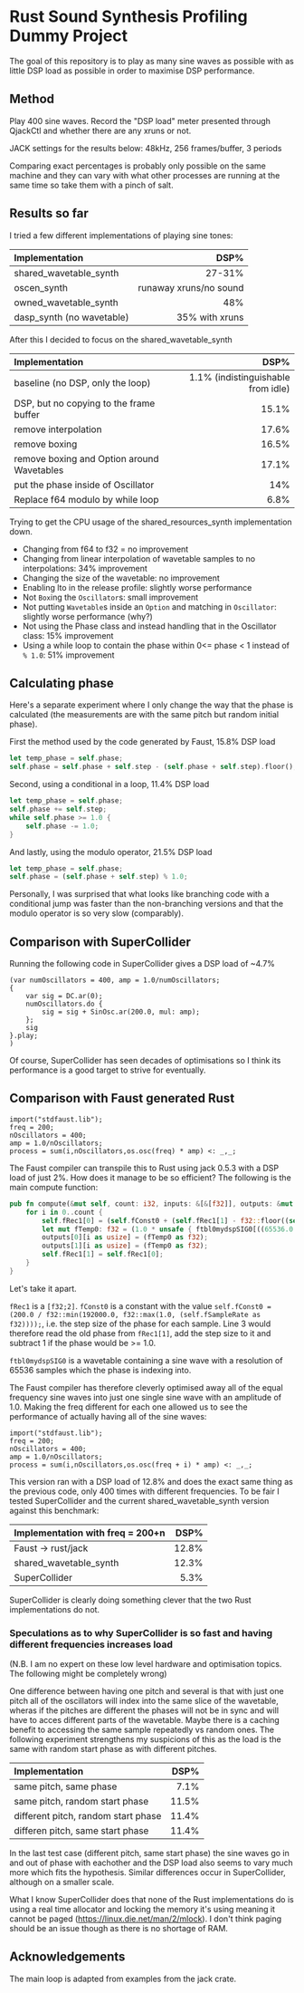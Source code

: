 # Rust Sound Synthesis Profiling Dummy Project

The goal of this repository is to play as many sine waves as possible with as little DSP load as possible in order to maximise DSP performance.

## Method

Play 400 sine waves. Record the "DSP load" meter presented through QjackCtl and whether there are any xruns or not.

JACK settings for the results below: 48kHz, 256 frames/buffer, 3 periods

Comparing exact percentages is probably only possible on the same machine and they can vary with what other processes are running at the same time so take them with a pinch of salt.

## Results so far


I tried a few different implementations of playing sine tones:

| Implementation                          |           DSP% |
|:----------------------------------------|---------------:|
| shared_wavetable_synth                  |         27-31% |
| oscen_synth                             |  runaway xruns/no sound |
| owned_wavetable_synth                   |            48% |
| dasp_synth (no wavetable)               | 35% with xruns |

After this I decided to focus on the shared_wavetable_synth

| Implementation | DSP% |
|:----------------------------------------|---------------:|
| baseline (no DSP, only the loop)        |           1.1% (indistinguishable from idle) |
| DSP, but no copying to the frame buffer |          15.1% |
| remove interpolation |          17.6% |
| remove boxing        |          16.5% |
| remove boxing and Option around Wavetables   |    17.1% |
| put the phase inside of Oscillator | 14% |
| Replace f64 modulo by while loop | 6.8% |


Trying to get the CPU usage of the shared_resources_synth implementation down.

- Changing from f64 to f32 = no improvement
- Changing from linear interpolation of wavetable samples to no interpolations: 34% improvement
- Changing the size of the wavetable: no improvement
- Enabling lto in the release profile: slightly worse performance
- Not `Box`ing the `Oscillator`s: small improvement
- Not putting `Wavetable`s inside an `Option` and matching in `Oscillator`: slightly worse performance (why?)
- Not using the Phase class and instead handling that in the Oscillator class: 15% improvement
- Using a while loop to contain the phase within 0<= phase < 1 instead of `% 1.0`: 51% improvement

## Calculating phase

Here's a separate experiment where I only change the way that the phase is calculated (the measurements are with the same pitch but random initial phase).

First the method used by the code generated by Faust, 15.8% DSP load

```rust
let temp_phase = self.phase;
self.phase = self.phase + self.step - (self.phase + self.step).floor();
```


Second, using a conditional in a loop, 11.4% DSP load
```rust
let temp_phase = self.phase;
self.phase += self.step;
while self.phase >= 1.0 {
    self.phase -= 1.0;
}
```

And lastly, using the modulo operator, 21.5% DSP load
```rust
let temp_phase = self.phase;
self.phase = (self.phase + self.step) % 1.0;
```


Personally, I was surprised that what looks like branching code with a conditional jump was faster than the non-branching versions and that the modulo operator is so very slow (comparably).


## Comparison with SuperCollider

Running the following code in SuperCollider gives a DSP load of ~4.7%

```supercollider
(var numOscillators = 400, amp = 1.0/numOscillators;
{
	var sig = DC.ar(0);
	numOscillators.do {
		sig = sig + SinOsc.ar(200.0, mul: amp);
	};
	sig
}.play;
)
```

Of course, SuperCollider has seen decades of optimisations so I think its performance is a good target to strive for eventually.

## Comparison with Faust generated Rust

```faust
import("stdfaust.lib");
freq = 200;
nOscillators = 400;
amp = 1.0/nOscillators;
process = sum(i,nOscillators,os.osc(freq) * amp) <: _,_;
```

The Faust compiler can transpile this to Rust using jack 0.5.3 with a DSP load of just 2%. How does it manage to be so efficient? The following is the main compute function:

```rust
pub fn compute(&mut self, count: i32, inputs: &[&[f32]], outputs: &mut[&mut[f32]]) {
    for i in 0..count {
        self.fRec1[0] = (self.fConst0 + (self.fRec1[1] - f32::floor((self.fConst0 + self.fRec1[1]))));
        let mut fTemp0: f32 = (1.0 * unsafe { ftbl0mydspSIG0[((65536.0 * self.fRec1[0]) as i32) as usize] });
        outputs[0][i as usize] = (fTemp0 as f32);
        outputs[1][i as usize] = (fTemp0 as f32);
        self.fRec1[1] = self.fRec1[0];
    }
}
```

Let's take it apart. 

`fRec1` is a `[f32;2]`. `fConst0` is a constant with the value `self.fConst0 = (200.0 / f32::min(192000.0, f32::max(1.0, (self.fSampleRate as f32))));`, i.e. the step size of the phase for each sample. Line 3 would therefore read the old phase from `fRec1[1]`, add the step size to it and subtract 1 if the phase would be >= 1.0.

`ftbl0mydspSIG0` is a wavetable containing a sine wave with a resolution of 65536 samples which the phase is indexing into.

The Faust compiler has therefore cleverly optimised away all of the equal frequency sine waves into just one single sine wave with an amplitude of 1.0. Making the freq different for each one allowed us to see the performance of actually having all of the sine waves:

```faust
import("stdfaust.lib");
freq = 200;
nOscillators = 400;
amp = 1.0/nOscillators;
process = sum(i,nOscillators,os.osc(freq + i) * amp) <: _,_;
```

This version ran with a DSP load of 12.8% and does the exact same thing as the previous code, only 400 times with different frequencies. To be fair I tested SuperCollider and the current shared_wavetable_synth version against this benchmark:

| Implementation with freq = 200+n | DSP% |
|:-- | --: |
| Faust -> rust/jack | 12.8% |
| shared_wavetable_synth | 12.3% |
| SuperCollider | 5.3% |

SuperCollider is clearly doing something clever that the two Rust implementations do not.

### Speculations as to why SuperCollider is so fast and having different frequencies increases load

(N.B. I am no expert on these low level hardware and optimisation topics. The following might be completely wrong)

One difference between having one pitch and several is that with just one pitch all of the oscillators will index into the same slice of the wavetable, wheras if the pitches are different the phases will not be in sync and will have to acces different parts of the wavetable. Maybe there is a caching benefit to accessing the same sample repeatedly vs random ones. The following experiment strengthens my suspicions of this as the load is the same with random start phase as with different pitches.

| Implementation  | DSP% |
|:-- | --: |
| same pitch, same phase | 7.1% |
| same pitch, random start phase | 11.5% |
| different pitch, random start phase | 11.4% |
| differen pitch, same start phase | 11.4% | 

In the last test case (different pitch, same start phase) the sine waves go in and out of phase with eachother and the DSP load also seems to vary much more which fits the hypothesis. Similar differences occur in SuperCollider, although on a smaller scale.

What I know SuperCollider does that none of the Rust implementations do is using a real time allocator and locking the memory it's using meaning it cannot be paged (https://linux.die.net/man/2/mlock). I don't think paging should be an issue though as there is no shortage of RAM.

## Acknowledgements

The main loop is adapted from examples from the jack crate.